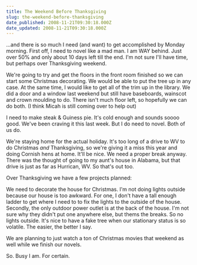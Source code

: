 ```yaml
---
title: The Weekend Before Thanksgiving
slug: the-weekend-before-thanksgiving
date_published: 2008-11-21T09:30:18.000Z
date_updated: 2008-11-21T09:30:18.000Z
---
```


...and there is so much I need (and want) to get accomplished by Monday morning. First off, I need to novel like a mad man. I am WAY behind. Just over 50% and only about 10 days left till the end. I'm not sure I'll have time, but perhaps over Thanksgiving weekend.

We're going to try and get the floors in the front room finished so we can start some Christmas decorating. We would be able to put the tree up in any case. At the same time, I would like to get all of the trim up in the library. We did a door and a window last weekend but still have baseboards, wainscot and crown moulding to do. There isn't much floor left, so hopefully we can do both. (I think Micah is still coming over to help out)

I need to make steak & Guiness pie. It's cold enough and sounds soooo good. We've been craving it this last week. But I do need to novel. Both of us do.

We're staying home for the actual holiday. It's too long of a drive to WV to do Christmas *and* Thanksgiving, so we're giving it a miss this year and doing Cornish hens at home. It'll be nice. We need a proper break anyway. There was the thought of going to my aunt's house in Alabama, but that drive is just as far as Hurrican, WV. So that's out too.

Over Thanksgiving we have a few projects planned:

We need to decorate the house for Christmas. I'm not doing lights outside because our house is too awkward. For one, I don't have a tall enough ladder to get where I need to to fix the lights to the outside of the house. Secondly, the only outdoor power outlet is at the back of the house. I'm not sure why they didn't put one anywhere else, but thems the breaks. So no lights outside. It's nice to have a fake tree when our stationary status is so volatile. The easier, the better I say.

We are planning to just watch a ton of Christmas movies that weekend as well while we finish our novels.

So. Busy I am. For certain.
